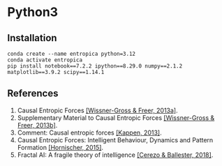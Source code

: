 # Python3

## Installation

```commandline
conda create --name entropica python=3.12
conda activate entropica
pip install notebook==7.2.2 ipython==8.29.0 numpy==2.1.2 matplotlib==3.9.2 scipy==1.14.1
```

## References

1. Causal Entropic Forces [[Wissner-Gross & Freer, 2013a]](http://math.mit.edu/~freer/papers/PhysRevLett_110-168702.pdf).
2. Supplementary Material to Causal Entropic Forces [[Wissner-Gross & Freer, 2013b]](https://journals.aps.org/prl/supplemental/10.1103/PhysRevLett.110.168702).
3. Comment: Causal entropic forces [[Kappen, 2013]](https://arxiv.org/abs/1312.4185).
4. Causal Entropic Forces: Intelligent Behaviour, Dynamics and Pattern Formation [[Hornischer, 2015]](https://pure.mpg.de/rest/items/item_2300851/component/file_2300850/content).
5. Fractal AI: A fragile theory of intelligence [[Cerezo & Ballester, 2018]](https://arxiv.org/abs/1803.05049).
